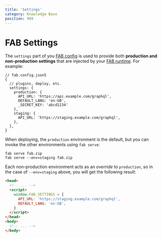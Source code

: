 ```yaml
---
title: 'Settings'
category: Knowledge Base
position: 999
---
```


# FAB Settings

The `settings` part of you [FAB config](/kb/configuration) is used to provide both **production and non-production settings** that are injected by your [FAB runtime](/kb/runtime). For example:

```json5
// fab.config.json5
{
  // plugins, deploy, etc.
  settings: {
    production: {
      API_URL: 'https://api.example.com/graphql',
      DEFAULT_LANG: 'en-GB',
      _SECRET_KEY: 'abcd1234'
    },
    staging: {
      API_URL: 'https://staging.example.com/graphql',
    },
  },
}
```

When deploying, the `production` environment is the default, but you can invoke the other environments using `fab serve`:

```
fab serve fab.zip
fab serve --env=staging fab.zip
```

Each non-production environment acts as an _override_ to `production`, so in the case of `--env=staging` above, you will get the following result:

```html
<head>
  <!-- ... -->
  <script>
    window.FAB_SETTINGS = {
      API_URL: 'https://staging.example.com/graphql',
      DEFAULT_LANG: 'en-GB',
    }
  </script>
</head>
<body>
  <!-- ... -->
</body>
```
